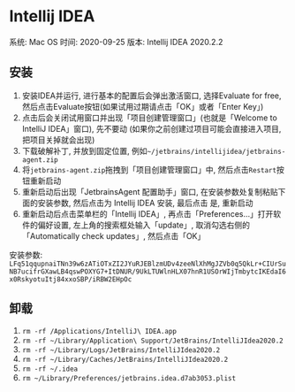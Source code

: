# Intellij IDEA

系统: Mac OS
时间: 2020-09-25
版本: Intellij IDEA 2020.2.2

## 安装

1. 安装IDEA并运行, 进行基本的配置后会弹出激活窗口, 选择Evaluate for free, 然后点击Evaluate按钮(如果试用过期请点击「OK」或者「Enter Key」)
2. 点击后会关闭试用窗口并出现「项目创建管理窗口」(也就是「Welcome to IntelliJ IDEA」窗口), 先不要动 (如果你之前创建过项目可能会直接进入项目, 把项目关掉就会出现)
3. 下载破解补丁, 并放到固定位置, 例如`~/jetbrains/intellijidea/jetbrains-agent.zip`
4. 将`jetbrains-agent.zip`拖拽到「项目创建管理窗口」中, 然后点击`Restart`按钮重新启动
5. 重新启动后出现「JetbrainsAgent 配置助手」窗口, 在安装参数处复制粘贴下面的安装参数, 然后点击为 Intellij IDEA 安装, 最后点击 是, 重新启动
6. 重新启动后点击菜单栏的「Intellij IDEA」, 再点击「Preferences…」打开软件的偏好设置, 左上角的搜索框处输入「update」, 取消勾选右侧的「Automatically check updates」, 然后点击「OK」

安装参数: `LFq51qqupnaiTNn39w6zATiOTxZI2JYuRJEBlzmUDv4zeeNlXhMgJZVb0q5QkLr+CIUrSuNB7ucifrGXawLB4qswPOXYG7+ItDNUR/9UkLTUWlnHLX07hnR1USOrWIjTmbytcIKEdaI6x0RskyotuItj84xxoSBP/iRBW2EHpOc`

## 卸载

1. `rm -rf /Applications/IntelliJ\ IDEA.app`
2. `rm -rf ~/Library/Application\ Support/JetBrains/IntelliJIdea2020.2`
3. `rm -rf ~/Library/Logs/JetBrains/IntelliJIdea2020.2`
4. `rm -rf ~/Library/Caches/JetBrains/IntelliJIdea2020.2`
5. `rm -rf ~/.idea`
6. `rm ~/Library/Preferences/jetbrains.idea.d7ab3053.plist`
